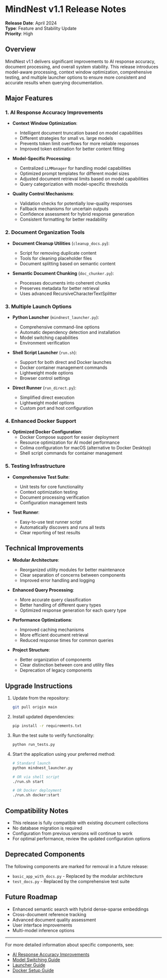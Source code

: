 # MindNest v1.1 Release Notes

**Release Date**: April 2024  
**Type**: Feature and Stability Update  
**Priority**: High

## Overview

MindNest v1.1 delivers significant improvements to AI response accuracy, document processing, and overall system stability. This release introduces model-aware processing, context window optimization, comprehensive testing, and multiple launcher options to ensure more consistent and accurate results when querying documentation.

## Major Features

### 1. AI Response Accuracy Improvements

- **Context Window Optimization**: 
  - Intelligent document truncation based on model capabilities
  - Different strategies for small vs. large models
  - Prevents token limit overflows for more reliable responses
  - Improved token estimation for better content fitting

- **Model-Specific Processing**:
  - Centralized `LLMManager` for handling model capabilities
  - Optimized prompt templates for different model sizes
  - Adjusted document retrieval limits based on model capabilities
  - Query categorization with model-specific thresholds

- **Quality Control Mechanisms**:
  - Validation checks for potentially low-quality responses
  - Fallback mechanisms for uncertain outputs
  - Confidence assessment for hybrid response generation
  - Consistent formatting for better readability

### 2. Document Organization Tools

- **Document Cleanup Utilities** (`cleanup_docs.py`):
  - Script for removing duplicate content
  - Tools for cleaning placeholder files
  - Document splitting based on semantic content

- **Semantic Document Chunking** (`doc_chunker.py`):
  - Processes documents into coherent chunks
  - Preserves metadata for better retrieval
  - Uses advanced RecursiveCharacterTextSplitter

### 3. Multiple Launch Options

- **Python Launcher** (`mindnest_launcher.py`):
  - Comprehensive command-line options
  - Automatic dependency detection and installation
  - Model switching capabilities
  - Environment verification

- **Shell Script Launcher** (`run.sh`):
  - Support for both direct and Docker launches
  - Docker container management commands
  - Lightweight mode options
  - Browser control settings

- **Direct Runner** (`run_direct.py`):
  - Simplified direct execution
  - Lightweight model options
  - Custom port and host configuration

### 4. Enhanced Docker Support

- **Optimized Docker Configuration**:
  - Docker Compose support for easier deployment
  - Resource optimization for AI model performance
  - Colima configuration for macOS (alternative to Docker Desktop)
  - Shell script commands for container management

### 5. Testing Infrastructure

- **Comprehensive Test Suite**:
  - Unit tests for core functionality
  - Context optimization testing
  - Document processing verification
  - Configuration management tests

- **Test Runner**:
  - Easy-to-use test runner script
  - Automatically discovers and runs all tests
  - Clear reporting of test results

## Technical Improvements

- **Modular Architecture**:
  - Reorganized utility modules for better maintenance
  - Clear separation of concerns between components
  - Improved error handling and logging

- **Enhanced Query Processing**:
  - More accurate query classification
  - Better handling of different query types
  - Optimized response generation for each query type

- **Performance Optimizations**:
  - Improved caching mechanisms
  - More efficient document retrieval
  - Reduced response times for common queries

- **Project Structure**:
  - Better organization of components
  - Clear distinction between core and utility files
  - Deprecation of legacy components

## Upgrade Instructions

1. Update from the repository:
   ```bash
   git pull origin main
   ```

2. Install updated dependencies:
   ```bash
   pip install -r requirements.txt
   ```

3. Run the test suite to verify functionality:
   ```bash
   python run_tests.py
   ```

4. Start the application using your preferred method:
   ```bash
   # Standard launch
   python mindnest_launcher.py
   
   # OR via shell script
   ./run.sh start
   
   # OR Docker deployment
   ./run.sh docker:start
   ```

## Compatibility Notes

- This release is fully compatible with existing document collections
- No database migration is required
- Configuration from previous versions will continue to work
- For optimal performance, review the updated configuration options

## Deprecated Components

The following components are marked for removal in a future release:
- `basic_app_with_docs.py` - Replaced by the modular architecture
- `test_docs.py` - Replaced by the comprehensive test suite

## Future Roadmap

- Enhanced semantic search with hybrid dense-sparse embeddings
- Cross-document reference tracking
- Advanced document quality assessment
- User interface improvements
- Multi-model inference options

---

For more detailed information about specific components, see:
- [AI Response Accuracy Improvements](v1.1-ai-accuracy-improvements.md)
- [Model Switching Guide](model_switching.md)
- [Launcher Guide](launcher_guide.md)
- [Docker Setup Guide](../docker-setup.md) 
